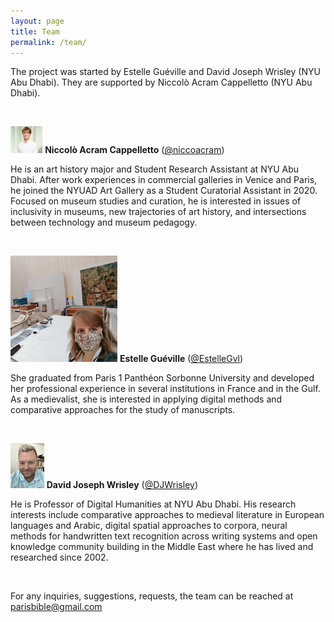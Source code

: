 ```yaml
---
layout: page
title: Team
permalink: /team/
---
```


The project was started by Estelle Guéville and David Joseph Wrisley (NYU Abu Dhabi). They are supported by Niccolò Acram Cappelletto (NYU Abu Dhabi).

<br>

<img src="/assets/Cappelletto_Picturecut.jpg" alt="Cappelletto_Picturecut" style="zoom:5%;" />	**Niccolò Acram Cappelletto** ([@niccoacram](https://twitter.com/niccoacram))

He is an art history major and Student Research Assistant at NYU Abu Dhabi. After work experiences in commercial galleries in Venice and Paris, he joined the NYUAD Art Gallery as a Student Curatorial Assistant in 2020. Focused on museum studies and curation, he is interested in issues of inclusivity in museums, new trajectories of art history, and intersections between technology and museum pedagogy.



<br>

<img src="/assets/Gueville_pic_cut.jpg" alt="Cappelletto_Picturecut" style="zoom:17%;" />	**Estelle Guéville** ([@EstelleGvl](https://twitter.com/EstelleGvl))

She graduated from Paris 1 Panthéon Sorbonne University and developed her professional experience in several institutions in France and in the Gulf. As a medievalist, she is interested in applying digital methods and comparative approaches for the study of manuscripts.



 <br>

<img src="/assets/Wrisley_pic.jpg" alt="Cappelletto_Picturecut" style="zoom:7%;" />	**David Joseph Wrisley** ([@DJWrisley](https://twitter.com/DJWrisley))

He is Professor of Digital Humanities at NYU Abu Dhabi. His research interests include comparative approaches to medieval literature in European languages and Arabic, digital spatial approaches to corpora, neural methods for handwritten text recognition across writing systems and open knowledge community building in the Middle East where he has lived and researched since 2002. 

<br>

For any inquiries, suggestions, requests, the team can be reached at [parisbible@gmail.com](mailto:parisbible@gmail.com)
